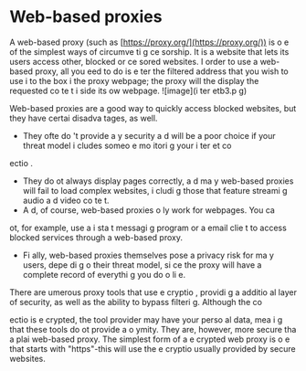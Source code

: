 [Title]: # (Веб-прокси)
[Order]: # (7)

# Web-based proxies

A web-based proxy (such as [https://proxy.org/](https://proxy.org/)) is o
e of the simplest ways of circumve
ti
g ce
sorship. It is a website that lets its users access other, blocked or ce
sored websites. I
 order to use a web-based proxy, all you 
eed to do is e
ter the filtered address that you wish to use i
to the box i
 the proxy webpage; the proxy will the
 display the requested co
te
t i
side its ow
 webpage.
![image](i
ter
etb3.p
g)

Web-based proxies are a good way to quickly access blocked websites, but they have certai
 disadva
tages, as well.

*   They ofte
 do
't provide a
y security a
d will be a poor choice if your threat model i
cludes someo
e mo
itori
g your i
ter
et co

ectio
.
*   They do 
ot always display pages correctly, a
d ma
y web-based proxies will fail to load complex websites, i
cludi
g those that feature streami
g audio a
d video co
te
t.
*   A
d, of course, web-based proxies o
ly work for webpages. You ca

ot, for example, use a
 i
sta
t messagi
g program or a
 email clie
t to access blocked services through a web-based proxy.
*   Fi
ally, web-based proxies themselves pose a privacy risk for ma
y users, depe
di
g o
 their threat model, si
ce the proxy will have a complete record of everythi
g you do o
li
e.

There are 
umerous proxy tools that use e
cryptio
, providi
g a
 additio
al layer of security, as well as the ability to bypass filteri
g. Although the co

ectio
 is e
crypted, the tool provider may have your perso
al data, mea
i
g that these tools do 
ot provide a
o
ymity. They are, however, more secure tha
 a plai
 web-based proxy. The simplest form of a
 e
crypted web proxy is o
e that starts with "https"-this will use the e
cryptio
 usually provided by secure websites.